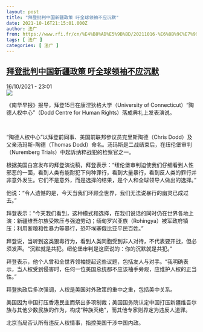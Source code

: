 ```yaml
---
layout: post
title: "拜登批判中国新疆政策 吁全球领袖不应沉默"
date: 2021-10-16T21:15:01.000Z
author: 法广
from: https://www.rfi.fr/cn/%E4%B8%AD%E5%9B%BD/20211016-%E6%8B%9C%E7%99%BB%E6%89%B9%E5%88%A4%E4%B8%AD%E5%9B%BD%E6%96%B0%E7%96%86%E6%94%BF%E7%AD%96-%E5%90%81%E5%85%A8%E7%90%83%E9%A2%86%E8%A2%96%E4%B8%8D%E5%BA%94%E6%B2%89%E9%BB%98
tags: [ 法广 ]
categories: [ 法广 ]
---
```

<!--1634418901000-->
[拜登批判中国新疆政策 吁全球领袖不应沉默](https://www.rfi.fr/cn/%E4%B8%AD%E5%9B%BD/20211016-%E6%8B%9C%E7%99%BB%E6%89%B9%E5%88%A4%E4%B8%AD%E5%9B%BD%E6%96%B0%E7%96%86%E6%94%BF%E7%AD%96-%E5%90%81%E5%85%A8%E7%90%83%E9%A2%86%E8%A2%96%E4%B8%8D%E5%BA%94%E6%B2%89%E9%BB%98)
------

<div>
<div>16/10/2021 - 23:01</div><img src="https://s.rfi.fr/media/display/2e41dc96-2ec4-11ec-9cf7-005056bfb2b6/cca5088e-2dd1-11ec-9021-f4cecde6cb15_image_hires_080001.png"><div >                    <p>《南华早报》报导，拜登15日在康涅狄格大学（University of Connecticut）“陶德人权中心”（Dodd Centre for Human Rights）落成典礼上发表演说。</p><p> </p><p>“陶德人权中心”以拜登前同事、美国前联邦参议员克里斯陶德（Chris Dodd）及父亲汤玛斯-陶德（Thomas Dodd）命名。汤玛斯是二战结束后，在纽伦堡审判（Nuremberg Trials）中起诉纳粹战犯的检察官之一。</p><p>根据美国白宫发布的拜登演说稿，拜登表示：“纽伦堡审判迫使我们仔细看到人性邪恶的一面，看到人类有能耐犯下何种罪行，看到大量暴行，看到反人类的罪行并非意外发生。它们不是意外，而是选择的结果，是个人和全球领导人做出的选择。”</p><p>他说：“令人遗憾的是，今天当我们环顾全世界，我们无法说暴行的幽灵已成过去。”</p><p>拜登表示：“今天我们看到，这种模式和选择，在我们说话的同时仍在世界各地上演：新疆维吾尔族受欺压与强迫劳动；缅甸罗兴亚族（Rohingya）被军政府镇压；利用断粮和性暴力等暴行，恐吓埃塞俄比亚平民百姓。”</p><p>拜登说，当听到这类狠毒行为，看到人类同胞受到非人对待，不代表要开战，但必须发声。“沉默就是共犯。纽伦堡审判是这麽说的：你的沉默就是共犯。”</p><p>拜登表示，他个人曾和全世界领袖提起这些议题，包括友人与对手。“我明确表示，当人权受到侵害时，任何一位美国总统都不应该袖手旁观，应维护人权的正当性。”</p><p>拜登执政后多次强调，人权是美国对外政策的重中之重，包括美中关系。</p><p>美国因为中国打压香港民主而祭出多项制裁；美国国务院认定中国打压新疆维吾尔族与其他少数民族的作为，构成“种族灭绝”，而其他专家则界定为违反人道罪。</p><p>北京当局否认所有违反人权情事，指控美国干涉中国内政。</p>                                            <div data-selfpromo-newsletter>    </div>    <div data-selfpromo-app>    </div>                </div>
</div>
